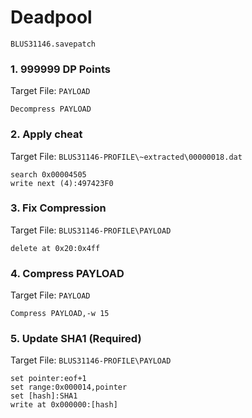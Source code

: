 # Deadpool 

`BLUS31146.savepatch`

### 1.  999999 DP Points

Target File: `PAYLOAD`

```
Decompress PAYLOAD
```

### 2. Apply cheat

Target File: `BLUS31146-PROFILE\~extracted\00000018.dat`

```
search 0x00004505
write next (4):497423F0
```

### 3. Fix Compression

Target File: `BLUS31146-PROFILE\PAYLOAD`

```
delete at 0x20:0x4ff
```

### 4. Compress PAYLOAD

Target File: `PAYLOAD`

```
Compress PAYLOAD,-w 15
```

### 5.  Update SHA1 (Required)

Target File: `BLUS31146-PROFILE\PAYLOAD`

```
set pointer:eof+1
set range:0x000014,pointer
set [hash]:SHA1
write at 0x000000:[hash]
```

